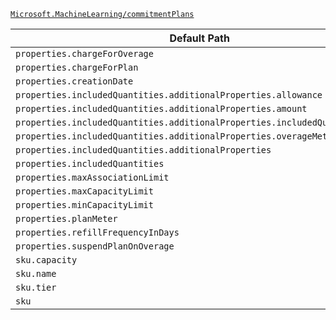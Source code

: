[`Microsoft.MachineLearning/commitmentPlans`](https://docs.microsoft.com/en-us/azure/templates/microsoft.machinelearning/commitmentplans)

| Default Path | Alias |
|---|---|
| `properties.chargeForOverage` | `Microsoft.MachineLearning/commitmentPlans/chargeForOverage` |
| `properties.chargeForPlan` | `Microsoft.MachineLearning/commitmentPlans/chargeForPlan` |
| `properties.creationDate` | `Microsoft.MachineLearning/commitmentPlans/creationDate` |
| `properties.includedQuantities.additionalProperties.allowance` | `Microsoft.MachineLearning/commitmentPlans/includedQuantities.additionalProperties.allowance` |
| `properties.includedQuantities.additionalProperties.amount` | `Microsoft.MachineLearning/commitmentPlans/includedQuantities.additionalProperties.amount` |
| `properties.includedQuantities.additionalProperties.includedQuantityMeter` | `Microsoft.MachineLearning/commitmentPlans/includedQuantities.additionalProperties.includedQuantityMeter` |
| `properties.includedQuantities.additionalProperties.overageMeter` | `Microsoft.MachineLearning/commitmentPlans/includedQuantities.additionalProperties.overageMeter` |
| `properties.includedQuantities.additionalProperties` | `Microsoft.MachineLearning/commitmentPlans/includedQuantities.additionalProperties` |
| `properties.includedQuantities` | `Microsoft.MachineLearning/commitmentPlans/includedQuantities` |
| `properties.maxAssociationLimit` | `Microsoft.MachineLearning/commitmentPlans/maxAssociationLimit` |
| `properties.maxCapacityLimit` | `Microsoft.MachineLearning/commitmentPlans/maxCapacityLimit` |
| `properties.minCapacityLimit` | `Microsoft.MachineLearning/commitmentPlans/minCapacityLimit` |
| `properties.planMeter` | `Microsoft.MachineLearning/commitmentPlans/planMeter` |
| `properties.refillFrequencyInDays` | `Microsoft.MachineLearning/commitmentPlans/refillFrequencyInDays` |
| `properties.suspendPlanOnOverage` | `Microsoft.MachineLearning/commitmentPlans/suspendPlanOnOverage` |
| `sku.capacity` | `Microsoft.MachineLearning/commitmentPlans/sku.capacity` |
| `sku.name` | `Microsoft.MachineLearning/commitmentPlans/sku.name` |
| `sku.tier` | `Microsoft.MachineLearning/commitmentPlans/sku.tier` |
| `sku` | `Microsoft.MachineLearning/commitmentPlans/sku` |

